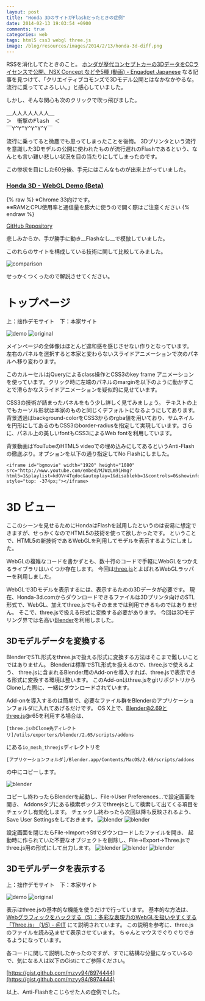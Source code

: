 ```yaml
---
layout: post
title: "Honda 3DのサイトがFlashだったときの症例"
date: 2014-02-13 19:03:54 +0900
comments: true
categories: web
tags: html5 css3 webgl three.js
image: /blog/resources/images/2014/2/13/honda-3d-diff.png
---
```


RSSを消化してたときのこと。
[ホンダが歴代コンセプトカーの3DデータをCCライセンスで公開、NSX Concept など全5種 (動画) - Engadget Japanese](http://japanese.engadget.com/2014/01/28/3d-nsx-concept-5/)
なる記事を見つけて、「クリエイティブコモンズで3Dモデル公開とはなかなかやるな。流行に乗っててよろしい。」と感心していました。

しかし、そんな関心も次のクリックで吹っ飛びました。

<!-- more -->
<pre>
＿人人人人人人人＿
＞　衝撃のFlash　＜
￣Y^Y^Y^Y^Y^Y￣
</pre>

流行に乗ってると微塵でも思ってしまったことを後悔。
3Dプリンタという流行を意識した3Dモデルの公開に使われたものが流行遅れのFlashであるという、なんとも言い難い悲しい状況を目の当たりにしてしまったのです。

この惨状を目にした60分後、手元にはこんなものが出来上がっていました。

### [Honda 3D - WebGL Demo (Beta)](http://mzyy94.com/HONDA-3D-WebGL-demo/)
{% raw %}
<span>※Chrome 33向けです。</span><br>
<span>※※RAMとCPU使用率と通信量を膨大に使うので開く際はご注意ください</span>
{% endraw %}

[GitHub Repository](https://github.com/mzyy94/HONDA-3D-WebGL-demo)

悲しみからか、手が勝手に動き__Flashなし__で模倣していました。



このれらのサイトを構成している技術に関して比較してみました。

![comparison](/blog/resources/images/2014/2/13/comparison.png)

せっかくつくったので解説させてください。

# トップページ

上：拙作デモサイト　下：本家サイト

![demo](/blog/resources/images/2014/2/13/demo-top.png)
![original](/blog/resources/images/2014/2/13/original-top.png)

メインページの全体像はほとんど違和感を感じさせない作りとなっています。
左右のパネルを選択すると本家と変わらないスライドアニメーションで次のパネルへ移り変わります。


このカルーセルはjQueryによるclass操作とCSS3のkey frame アニメーションを使っています。クリック時に左端のパネルのmarginを以下のように動かすことで滑らかなスライドアニメーションを疑似的に見せています。


CSS3の技術が詰まったパネルをもう少し詳しく見てみましょう。
テキストの上でもカーソル形状は本家のものと同じくデフォルトになるようにしてあります。
背景透過はbackground-colorをCSS3からのrgba値を用いており、サムネイルを円形にしてあるのもCSS3のborder-radiusを指定して実現しています。さらに、パネル上の美しいfontもCSS3によるWeb fontを利用しています。

背景動画はYouTubeのHTML5 videoでの埋め込みにしてあるというAnti-Flashの徹底ぶり。オプションを以下の通り指定してNo Flashにしました。

```
<iframe id="bgmovie" width="1920" height="1080" src="http://www.youtube.com/embed/MJWzLm91Hmg?html5=1&playlist=kdOVr4Tqdoc&autoplay=1&disablekb=1&controls=0&showinfo=0&vq=hd1080&modestbranding=1&rel=0&loop=1" style="top: -374px;"></iframe>
```


# 3D ビュー

ここのシーンを見せるためにHondaはFlashを試用したというのは安易に想定できますが、せっかくなのでHTML5の技術を使って欲しかったです。
ということで、HTML5の新技術であるWebGLを利用してモデルを表示するようにしました。

WebGLの複雑なコードを書かずとも、数十行のコードで手軽にWebGLをつかえるライブラリはいくつか存在します。
今回は[three.js](http://threejs.org/)とよばれるWebGLラッパーを利用しました。

WebGLで3Dモデルを表示するには、表示するための3Dデータが必要です。
現在、Honda-3d.comからダウンロードできるファイルは3Dプリンタ向けのSTL形式で、WebGL、加えてthree.jsでもそのままでは利用できるものではありません。
そこで、three.jsで扱える形式に変換する必要があります。
今回は3Dモデリング界では名高い[Blender](http://www.blender.org/)を利用しました。

## 3Dモデルデータを変換する

BlenderでSTL形式をthree.jsで扱える形式に変換する方法はそこまで難しいことではありません。
Blenderは標準でSTL形式を扱えるので、three.jsで使えるよう、
three.jsに含まれるBlender用のAdd-onを導入すれば、three.jsで表示できる形式に変換する環境は整います。
このAdd-onはthree.jsをgitリポジトリからCloneした際に、一緒にダウンロードされています。

Add-onを導入するのは簡単で、必要なファイル群をBlenderのアプリケーションフォルダに入れてあげるだけです。
OS X上で、Blender@2.69とthree.js@r65を利用する場合は、

	[three.jsのClone先ディレクトリ]/utils/exporters/blender/2.65/scripts/addons

にある`io_mesh_threejs`ディレクトリを

	[アプリケーションフォルダ]/Blender.app/Contents/MacOS/2.69/scripts/addons

の中にコピーします。

![blender](/blog/resources/images/2014/2/13/blender-1.png)

コピーし終わったらBlenderを起動し、File->User Preferences...で設定画面を開き、
Addonsタブにある検索ボックスでthreejsとして検索して出てくる項目をチェックし有効化します。
チェックし終わったら次回以降も反映されるよう、Save User Settingsをしておきます。
![blender](/blog/resources/images/2014/2/13/blender-2.png)
![blender](/blog/resources/images/2014/2/13/blender-3.png)

設定画面を閉じたらFile->Import->Stlでダウンロードしたファイルを開き、
起動時に作られていた不要なオブジェクトを削除し、File->Export->Three.jsでthree.js用の形式にして出力します。
![blender](/blog/resources/images/2014/2/13/blender-4.png)
![blender](/blog/resources/images/2014/2/13/blender-5.png)
![blender](/blog/resources/images/2014/2/13/blender-6.png)

## 3Dモデルデータを表示する
上：拙作デモサイト　下：本家サイト

![demo](/blog/resources/images/2014/2/13/demo-3dview.png)
![original](/blog/resources/images/2014/2/13/original-3dview.png)

表示はthree.jsの基本的な機能を使うだけで行っています。
基本的な方法は、
[Webグラフィックをハックする（5）：多彩な表現力のWebGLを扱いやすくする「Three.js」 (1/5) - ＠IT](http://www.atmarkit.co.jp/ait/articles/1210/04/news142.html)
にて説明されています。
この説明を参考に、three.jsのファイルを読み込ませて表示させています。
ちゃんとマウスでぐりぐりできるようになっています。


各コードに関して説明したかったのですが、すでに結構な分量になっているので、気になる人は以下のGistにてご参照ください。

[https://gist.github.com/mzyy94/8974444](https://gist.github.com/mzyy94/8974444)

以上、Anti-Flashをこじらせた人の症例でした。
